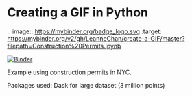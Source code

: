 # Creating a GIF in Python

.. image:: https://mybinder.org/badge_logo.svg
 :target: https://mybinder.org/v2/gh/LeanneChan/create-a-GIF/master?filepath=Construction%20Permits.ipynb

[![Binder](https://mybinder.org/badge_logo.svg)](https://mybinder.org/v2/gh/LeanneChan/create-a-GIF/master?filepath=Construction%20Permits.ipynb)

Example using construction permits in NYC. 

Packages used: Dask for large dataset (3 million points)
